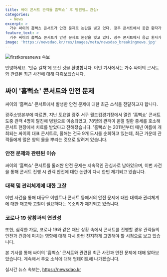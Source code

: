 ```yaml
---
title: 싸이 콘서트 관객들 흠뻑쇼’ 후 병원행… 관심↑
categories:
  - News
excerpt: >
  가수 싸이의 흠뻑쇼 콘서트가 안전 문제로 논란을 빚고 있다. 광주 콘서트에서 응급 환자가 속출하고, 관객들이 온열 질환으로 고통을 겪었다. 특히, 가수 싸이가 가뭄과 코로나19와 같은 재해 상황에서도 공연을 강행한 것에 대한 논란도 함께 제기되고 있다. 이번 콘서트의 안전 문제와 관련된 논란은 콘서트의 특징인 물 뿌리기와의 연관성도 큰 관심을 끌고 있다.
feature_text: >
  가수 싸이의 흠뻑쇼 콘서트가 안전 문제로 논란을 빚고 있다. 광주 콘서트에서 응급 환자가 속출하고, 관객들이 온열 질환으로 고통을 겪었다. 특히, 가수 싸이가 가뭄과 코로나19와 같은 재해 상황에서도 공연을 강행한 것에 대한 논란도 함께 제기되고 있다. 이번 콘서트의 안전 문제와 관련된 논란은 콘서트의 특징인 물 뿌리기와의 연관성도 큰 관심을 끌고 있다.
image: 'https://newsdao.kr/res/images/meta/newsdao_breakingnews.jpg'
---
```


<p><img src="https://newsdao.kr/res/images/meta/newsdao_breakingnews.jpg" alt="firstkoreanews 속보" /></p>

<p>안녕하세요. '잇슈 컬처'에 오신 것을 환영합니다. 이번 기사에서는 가수 싸이의 콘서트와 관련된 최근 사건에 대해 다뤄보겠습니다.</p>

<h2 data-ke-size="size26">싸이 '흠뻑쇼' 콘서트와 안전 문제</h2>

<p>싸이의 '흠뻑쇼' 콘서트에서 발생한 안전 문제에 대한 최근 소식을 전달하고자 합니다.</p>

<p data-ke-size="size16">광주소방본부에 따르면, 지난 토요일 광주 서구 월드컵경기장에서 열린 '흠뻑쇼' 콘서트 도중 관객 4명이 탈진해 병원으로 이송되었고, 78명의 관객이 온열 질환 증세를 호소해 콘서트 현장에서 치료를 받았다고 전해졌습니다. '흠뻑쇼'는 2011년부터 매년 여름에 개최되는 싸이의 대표 콘서트로, 올해는 전국 9개 도시를 순회하고 있는데, 최근 가운데 관객들에게 많은 양의 물을 뿌리는 것으로 알려져 있습니다.</p>

<h3>안전 문제와 관련된 이슈</h3>

<p data-ke-size="size16">싸이의 '흠뻑쇼' 콘서트를 둘러싼 안전 문제는 지속적인 관심사로 남아있으며, 이번 사건을 통해 콘서트 진행 시 관객 안전에 대한 논란이 다시 한번 제기되고 있습니다.</p>

<h3>대책 및 관리체계에 대한 고찰</h3>

<p data-ke-size="size16">이번 사건을 통해 대규모 이벤트나 콘서트 등에서의 안전 문제에 대한 대책과 관리체계에 대한 재고와 고찰이 필요하다는 목소리가 제기되고 있습니다.</p>

<h3>코로나 19 상황과의 연관성</h3>

<p data-ke-size="size16">또한, 심각한 가뭄, 코로나 19와 같은 재난 상황 속에서 콘서트를 진행할 경우 관객들의 안전과 건강에 미치는 영향에 대해 다시 한번 진지하게 고민해야 할 시점으로 보고 있습니다.</p>

<p>본 기사를 통해 싸이의 '흠뻑쇼' 콘서트와 관련된 최근 사건과 안전 문제에 대해 알아보았습니다. 계속해서 주요 소식에 대해 업데이트해 나가겠습니다.</p>
실시간 뉴스 속보는, <a href="https://newsdao.kr" rel="dofollow">https://newsdao.kr</a>


